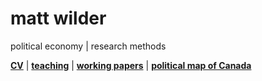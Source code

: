<h1> matt wilder </h1>
political economy | research methods

<b>[CV](https://github.com/matt-wilder/mattwilder.net/edit/gh-pages/index.md)</b> | <b>[teaching](https://github.com/matt-wilder/mattwilder.net/edit/gh-pages/index.md)</b> | <b>[working papers](https://github.com/matt-wilder/mattwilder.net/edit/gh-pages/index.md)</b> | <b>[political map of Canada](https://github.com/matt-wilder/mattwilder.net/edit/gh-pages/index.md)</b>



